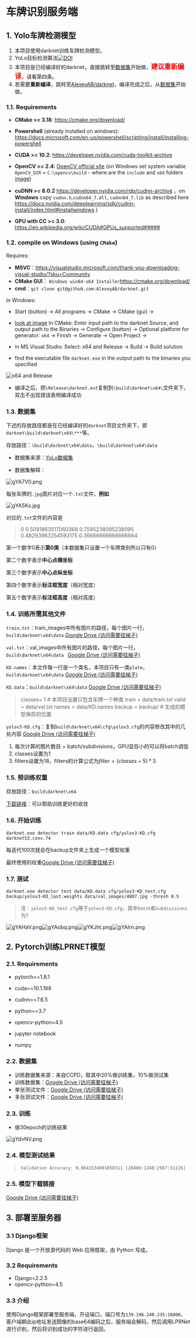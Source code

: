 # 车牌识别服务端



## 1. Yolo车牌检测模型

1. 本项目使用darknet训练车牌检测模型。
2.  YoLo目标检测算法[![DOI](https://zenodo.org/badge/146165888.svg)](https://zenodo.org/badge/latestdoi/146165888)
3. 本项目是已经编译好的darknet，直接跳转至[数据集](#dataset)开始做，<font color=#FF0000 size=4>**建议重新编译**</font>，请看第四条。
4. 若需要**重新编译**，跳转至[AlexeyAB/darknet](https://github.com/AlexeyAB/darknet)，编译完成之后，从[数据集](#dataset)开始做。

### 1.1. Requirements

* **CMake >= 3.18**: https://cmake.org/download/
* **Powershell** (already installed on windows): https://docs.microsoft.com/en-us/powershell/scripting/install/installing-powershell
* **CUDA >= 10.2**: https://developer.nvidia.com/cuda-toolkit-archive 
* **OpenCV >= 2.4**: [OpenCV official site](https://opencv.org/releases.html) (on Windows set system variable `OpenCV_DIR` = `C:\opencv\build` - where are the `include` and `x64` folders [image](https://user-images.githubusercontent.com/4096485/53249516-5130f480-36c9-11e9-8238-a6e82e48c6f2.png))
* **cuDNN >= 8.0.2** https://developer.nvidia.com/rdp/cudnn-archive ，on **Windows** copy `cudnn.h`,`cudnn64_7.dll`, `cudnn64_7.lib` as described here https://docs.nvidia.com/deeplearning/sdk/cudnn-install/index.html#installwindows )

* **GPU with CC >= 3.0**: https://en.wikipedia.org/wiki/CUDA#GPUs_supported##### 

### 1.2. compile on Windows (using `CMake`)

Requires:

* **MSVC**：https://visualstudio.microsoft.com/thank-you-downloading-visual-studio/?sku=Community
* **CMake GUI**： `Windows win64-x64 Installer`https://cmake.org/download/
* **cmd**：`git clone git@github.com:AlexeyAB/darknet.git`

In Windows:

* Start (button) -> All programs -> CMake -> CMake (gui) ->

* [look at image](https://habrastorage.org/webt/pz/s1/uu/pzs1uu4heb7vflfcjqn-lxy-aqu.jpeg) In CMake: Enter input path to the darknet Source, and output path to the Binaries -> Configure (button) -> Optional platform for generator: `x64`  -> Finish -> Generate -> Open Project ->

* in MS Visual Studio: Select: x64 and Release -> Build -> Build solution

* find the executable file `darknet.exe` in the output path to the binaries you specified

![x64 and Release](https://habrastorage.org/webt/ay/ty/f-/aytyf-8bufe7q-16yoecommlwys.jpeg)

* 编译之后，把`\Release\darknet.ext`复制到`\build\darknet\x64\`文件夹下，双击不出现错误表明编译成功

### 1.3. 数据集<span id="dataset"> </span>

下述的存放路径都是在已经编译好的`darknet`项目文件夹下，即`darknet\build\darknet\x64\***`等。

存放路径：`\build\darknet\x64\data`，`\build\darknet\x64\data`

* 数据集来源：[YoLo数据集 ](https://gitee.com/lx1318753541/yolo-dataset)

* 数据集解释：

![gYA7V0.png](https://z3.ax1x.com/2021/05/09/gYA7V0.png)

每张车牌的`.jpg`图片对应一个`.txt`文件，**例如**

![gYA5Ks.jpg](https://z3.ax1x.com/2021/05/09/gYA5Ks.jpg)

对应的`.txt`文件的内容是

> 0 0.5091863517060368 0.7595238095238095 0.48293963254593175 0.36666666666666664

第一个数字0表示**第0类**（本数据集只设置一个车牌类别所以只有0）

第二个数字表示**中心点横坐标**

第三个数字表示**中心点纵坐标**

第四个数字表示**标注框宽度**（相对宽度）

第五个数字表示**标注框高度**（相对高度）

### 1.4. 训练所需其他文件

`train.txt`：train_images中所有图片的路径，每个图片一行，`build\darknet\x64\data`       [Google Drive (访问需要挂梯子)](https://drive.google.com/file/d/1UrqzksZ4Pt3cf8UQGTaoqbcZBN0ipnMg/view?usp=sharing)

`val.txt`：val_images中所有图片的路径，每个图片一行，`build\darknet\x64\data `     [Google Drive (访问需要挂梯子)](https://drive.google.com/file/d/1ZVRKGz4deIihBRLaOAwjkKWLXUY2FwVh/view?usp=sharing)

`KD.names`：本文件每一行是一个类名，本项目只有一类`plate`，`build\darknet\x64\data`      [Google Drive (访问需要挂梯子)](https://drive.google.com/file/d/1f54DGQQ_fCkvbXD7F1JcyVzl9b5TDjKa/view?usp=sharing)

`KD.data`：`build\darknet\x64\data`      [Google Drive (访问需要挂梯子)](https://drive.google.com/file/d/1iAFq8RXdTfkGuUrevovTZVyVOtObou5c/view?usp=sharing)

> classes= 1                   # 本项目设置只包含车牌一个种类 
> train = data/train.txt
> valid = data/val.txt
> names = data/KD.names
> backup = backup/      # 生成的模型保存的位置

`yolov3-KD.cfg`：复制`build\darknet\x64\cfg\yolov3.cfg`的内容修改其中的几处内容   [Google Drive (访问需要挂梯子)](https://drive.google.com/file/d/1jhwOxiwV5Qa3nEHvyTi9a98Zvq7w6Ho5/view?usp=sharing)

1. 每次计算的图片数目 = batch/subdivisions，GPU显存小的可以将batch调低
2. classes设置为1
3. filters设置为18，filters的计算公式为$filter = (classes + 5) * 3$

### 1.5. 预训练权重

存放路径：`build\darknet\x64`

[下载链接](https://pjreddie.com/media/files/darknet53.conv.74)：可以帮助训练更好的收敛

### 1.6. 开始训练<span id="start_train"> </span>

`darknet.exe detector train data/KD.data cfg/yolov3-KD.cfg darknet53.conv.74`

每迭代100次就会在backup文件夹上生成一个模型权重

最终使用的权重[Google Drive (访问需要挂梯子)](https://drive.google.com/file/d/1Lqcq_oA74vw5lh0_IyEi15eog-qE34Fm/view?usp=sharing)

### 1.7. 测试

`darknet.exe detector test data/KD.data cfg/yolov3-KD_test.cfg backup/yolov3-KD_last.weights data/val_images/4887.jpg -thresh 0.5`

> 注：`yolov3-KD_test.cfg`等于`yolov3-KD.cfg`，其中`batch`和`subdivisions`为1

![gYAHaV.png](https://z3.ax1x.com/2021/05/09/gYAHaV.png)![gYAobq.png](https://z3.ax1x.com/2021/05/09/gYAobq.png)![gYKJht.png](https://z3.ax1x.com/2021/05/09/gYKJht.png)![gYAIrn.png](https://z3.ax1x.com/2021/05/09/gYAIrn.png)



## 2. Pytorch训练LPRNET模型

### 2.1. Requirements

* pytorch==1.8.1

* cuda==10.1.168
* cudnn==7.6.5
* python==3.7
* opencv-python=4.5
* jupyter notebook
* numpy

### 2.2. 数据集

* 训练数据集来源：来自CCPD，取其中20%做训练集，10%做测试集
* 训练数据集：[Google Drive (访问需要挂梯子)](https://drive.google.com/file/d/1jF1I0I5ZCPXYlv0KdA5uZrtEoWhxWQ5A/view?usp=sharing)  
* 单张测试文件：[Google Drive (访问需要挂梯子)](https://drive.google.com/file/d/1iO_pi7opelkd6zoPi974hhk6bIFKOkc6/view?usp=sharing)  
* 多张测试文件：[Google Drive (访问需要挂梯子)](https://drive.google.com/file/d/1WAVTzvLg6hmr4NXvYsde6pgIi99unIOH/view?usp=sharing)

### 2.3. 训练

* 做30epoch的训练结果

![gYdvNV.png](https://z3.ax1x.com/2021/05/09/gYdvNV.png)

### 2.4. 模型测试结果

> ```
> Validation Accuracy: 0.8641534901658311 [26889:1240:2987:31116]
> ```

### 2.5. 模型下载链接

[Google Drive (访问需要挂梯子)](https://drive.google.com/file/d/1MOhUsgZ-ocx04ogWGWPzRvkW4JvBC3Mj/view?usp=sharing)

## 3. 部署至服务器

### 3.1 Django框架

Django 是一个开放源代码的 Web 应用框架，由 Python 写成。

### 3.2 Requirements

* Django=2.2.5
* opencv-python=4.5

### 3.3 介绍

使用Django框架部署至服务端，开设端口，端口号为`139.196.240.235:10000`，客户端朝此ip地址发送图像的base64编码之后，服务端会解码，然后调用LPRNet进行识别，然后将识别成功的字符进行返回。

